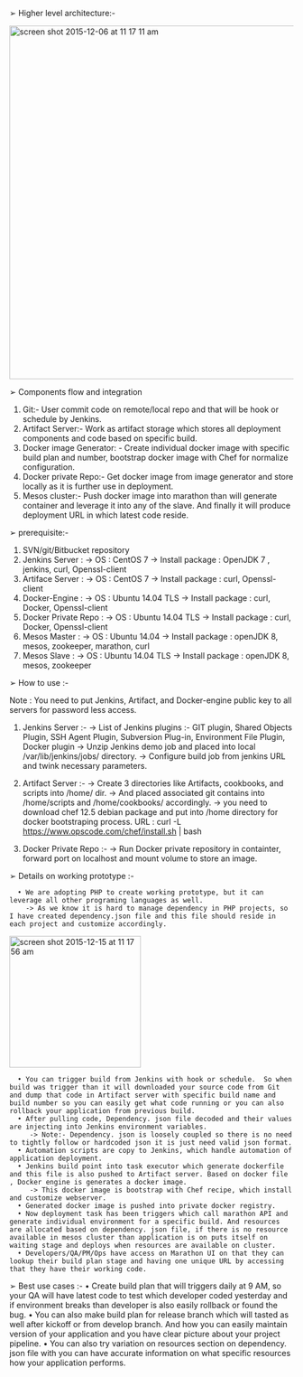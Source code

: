 ➢	Higher level architecture:-

<img width="626" alt="screen shot 2015-12-06 at 11 17 11 am" src="https://cloud.githubusercontent.com/assets/13231166/11785035/9f495b8c-a2a5-11e5-9594-8356eeae57f9.png">


➢	 Components flow and integration

1.	Git:- User commit code on remote/local repo and that will be hook or schedule by Jenkins.
2.	Artifact Server:- Work as artifact storage which stores all deployment components and code based on specific build.
3.	Docker image Generator: -  Create individual docker image with specific build plan and number, bootstrap docker image with Chef for normalize configuration.
4.	Docker private Repo:- Get docker image from image generator and store locally as it is further use in deployment.
5.	Mesos cluster:- Push docker image into marathon than will generate container and leverage it into any of the slave. And finally it will produce deployment URL in which latest code reside.


➢	 prerequisite:-

1. SVN/git/Bitbucket repository
2. Jenkins Server :
      -> OS : CentOS 7
      -> Install package : OpenJDK 7 , jenkins, curl, Openssl-client
3. Artiface Server : 
      -> OS : CentOS 7
      -> Install package : curl, Openssl-client
4. Docker-Engine : 
      -> OS : Ubuntu 14.04 TLS
      -> Install package : curl, Docker, Openssl-client
5. Docker Private Repo :
      -> OS : Ubuntu 14.04 TLS
      -> Install package : curl, Docker, Openssl-client
6. Mesos Master : 
      -> OS : Ubuntu 14.04
      -> Install package : openJDK 8, mesos, zookeeper, marathon, curl
7. Mesos Slave :
      -> OS : Ubuntu 14.04 TLS
      -> Install package : openJDK 8, mesos, zookeeper

➢	 How to use :-

Note : You need to put Jenkins, Artifact, and Docker-engine  public key to all servers for password less access.

1. Jenkins Server :-
      -> List of Jenkins plugins :- GIT plugin, Shared Objects Plugin, SSH Agent Plugin, Subversion Plug-in, Environment File Plugin, Docker plugin
      -> Unzip Jenkins demo job and placed into local /var/lib/jenkins/jobs/ directory.
      -> Configure build job from jenkins URL and twink necessary parameters.
2. Artifact Server :-
      -> Create 3 directories like Artifacts, cookbooks, and scripts into /home/ dir.
      -> And placed associated git contains into /home/scripts and /home/cookbooks/ accordingly.
      -> you need to download chef 12.5 debian package and put into /home directory for docker bootstraping process. URL : curl -L https://www.opscode.com/chef/install.sh | bash

3. Docker Private Repo :-
      -> Run Docker private repository in containter, forward port on localhost and mount volume to store an image.


➢	Details on working prototype :- 
      
      • We are adopting PHP to create working prototype, but it can leverage all other programing languages as well.
        -> As we know it is hard to manage dependency in PHP projects, so I have created dependency.json file and this file should reside in each project and customize accordingly.
<img width="233" alt="screen shot 2015-12-15 at 11 17 56 am" src="https://cloud.githubusercontent.com/assets/13231166/11803118/a4f543a2-a31d-11e5-89e4-73de9ef8ccd9.png"> 
        
      • You can trigger build from Jenkins with hook or schedule.  So when build was trigger than it will downloaded your source code from Git and dump that code in Artifact server with specific build name and build number so you can easily get what code running or you can also rollback your application from previous build.
      • After pulling code, Dependency. json file decoded and their values are injecting into Jenkins environment variables.
         -> Note:- Dependency. json is loosely coupled so there is no need to tightly follow or hardcoded json it is just need valid json format.
      • Automation scripts are copy to Jenkins, which handle automation of application deployment.
      • Jenkins build point into task executor which generate dockerfile and this file is also pushed to Artifact server. Based on docker file , Docker engine is generates a docker image.
         -> This docker image is bootstrap with Chef recipe, which install and customize webserver.
      • Generated docker image is pushed into private docker registry.
      • Now deployment task has been triggers which call marathon API and generate individual environment for a specific build. And resources are allocated based on dependency. json file, if there is no resource available in mesos cluster than application is on puts itself on waiting stage and deploys when resources are available on cluster.
      • Developers/QA/PM/Ops have access on Marathon UI on that they can lookup their build plan stage and having one unique URL by accessing that they have their working code.
      
      
➢	Best use cases :-
      • Create build plan that will triggers daily at 9 AM, so your QA will have latest code to test which developer coded yesterday and if environment breaks than developer is also easily rollback or found the bug.
      • You can also make build plan for release branch which will tasted as well after kickoff or from develop branch. And how you can easily maintain version of your application and you have clear picture about your project pipeline.
      • You can also try variation on resources section on dependency. json file  with you can have accurate information on what specific resources how your application performs.


      
